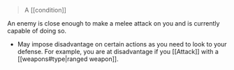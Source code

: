 
> A [[condition]]

An enemy is close enough to make a melee attack on you and is currently capable of doing so.

- May impose disadvantage on certain actions as you need to look to your defense. For example, you are at disadvantage if you [[Attack]] with a [[weapons#type|ranged weapon]].
